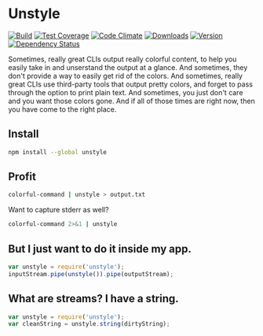 # Unstyle

[![Build][1]][2]
[![Test Coverage][3]][4]
[![Code Climate][5]][6]
[![Downloads][7]][8]
[![Version][9]][8]
[![Dependency Status][10]][11]

[1]: https://travis-ci.org/catdad/unstyle.svg?branch=master
[2]: https://travis-ci.org/catdad/unstyle

[3]: https://codeclimate.com/github/catdad/unstyle/badges/coverage.svg
[4]: https://codeclimate.com/github/catdad/unstyle/coverage

[5]: https://codeclimate.com/github/catdad/unstyle/badges/gpa.svg
[6]: https://codeclimate.com/github/catdad/unstyle

[7]: https://img.shields.io/npm/dm/unstyle.svg
[8]: https://www.npmjs.com/package/unstyle
[9]: https://img.shields.io/npm/v/unstyle.svg

[10]: https://david-dm.org/catdad/unstyle.svg
[11]: https://david-dm.org/catdad/unstyle

Sometimes, really great CLIs output really colorful content, to help you easily take in and unserstand the output at a glance. And sometimes, they don't provide a way to easily get rid of the colors. And sometimes, really great CLIs use third-party tools that output pretty colors, and forget to pass through the option to print plain text. And sometimes, you just don't care and you want those colors gone. And if all of those times are right now, then you have come to the right place.

## Install

```bash
npm install --global unstyle
```

## Profit

```bash
colorful-command | unstyle > output.txt
```

Want to capture stderr as well?

```bash
colorful-command 2>&1 | unstyle
```

## But I just want to do it inside my app.

```javascript
var unstyle = require('unstyle');
inputStream.pipe(unstyle()).pipe(outputStream);
```

## What are streams? I have a string.

```javascript
var unstyle = require('unstyle');
var cleanString = unstyle.string(dirtyString);
```
